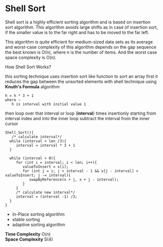 # Shell Sort

Shell sort is a highly efficient sorting algorithm and is based on insertion sort algorithm. This algorithm avoids large shifts as in case of insertion sort, if the smaller value is to the far right and has to be moved to the far left.

This algorithm is quite efficient for medium-sized data sets as its average and worst-case complexity of this algorithm depends on the gap sequence the best known is Ο(n), where n is the number of items. And the worst case space complexity is O(n).

How Shell Sort Works?

this sorting technique uses insertion sort like function to sort an array
first it reduces the gap between the unsorted elements with shell technique using **Knuth's Formula** algorithm

```psudo
h = h * 3 + 1
where −
   h is interval with initial value 1
```

then loop over that interval or loop (**interval**) times insertionly starting from interval index and into the
 inner loop subtract the interval from the inner cursor

 ```psedo
 Shell_Sort(){
    /* calculate interval*/
   while (interval < len /3){
      interval = interval * 3 + 1
   }

   while (interval > 0){
      for (int i = interval; i < len; i++){
         valueToInsert = x[i];
         for (int j = i; j > interval - 1 && x[j - interval] > valueToInsert; j -= interval){
            swapByReference(x + j, x + j - interval);
         }
      }
      /* calculate new interval*/
      interval = (interval -1) /3;
   }
 }
 ```

- In-Place sorting algorithm
- stable sorting
- adaptive sorting algorithm

**Time Complexity** O(n)  
**Space Complexity** S(4)
